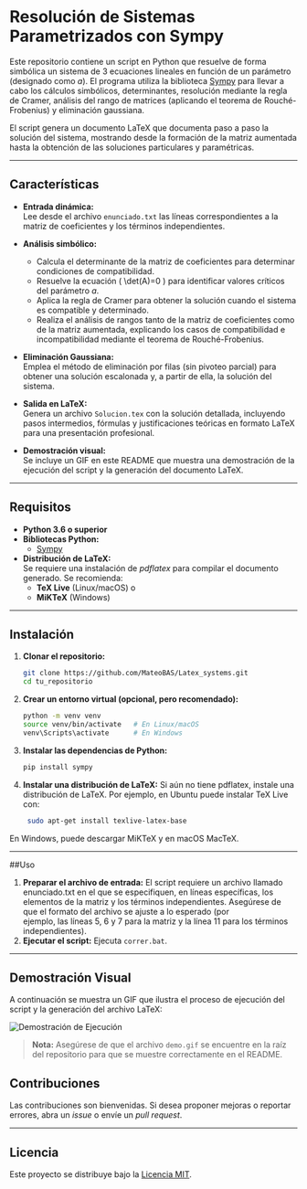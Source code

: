 # Resolución de Sistemas Parametrizados con Sympy

Este repositorio contiene un script en Python que resuelve de forma simbólica un sistema de 3 ecuaciones lineales en función de un parámetro (designado como *a*). El programa utiliza la biblioteca [Sympy](https://www.sympy.org/) para llevar a cabo los cálculos simbólicos, determinantes, resolución mediante la regla de Cramer, análisis del rango de matrices (aplicando el teorema de Rouché-Frobenius) y eliminación gaussiana.

El script genera un documento LaTeX que documenta paso a paso la solución del sistema, mostrando desde la formación de la matriz aumentada hasta la obtención de las soluciones particulares y paramétricas.

---

## Características

- **Entrada dinámica:**  
  Lee desde el archivo `enunciado.txt` las líneas correspondientes a la matriz de coeficientes y los términos independientes.
  
- **Análisis simbólico:**  
  - Calcula el determinante de la matriz de coeficientes para determinar condiciones de compatibilidad.
  - Resuelve la ecuación \( \det(A)=0 \) para identificar valores críticos del parámetro *a*.
  - Aplica la regla de Cramer para obtener la solución cuando el sistema es compatible y determinado.
  - Realiza el análisis de rangos tanto de la matriz de coeficientes como de la matriz aumentada, explicando los casos de compatibilidad e incompatibilidad mediante el teorema de Rouché-Frobenius.
  
- **Eliminación Gaussiana:**  
  Emplea el método de eliminación por filas (sin pivoteo parcial) para obtener una solución escalonada y, a partir de ella, la solución del sistema.
  
- **Salida en LaTeX:**  
  Genera un archivo `Solucion.tex` con la solución detallada, incluyendo pasos intermedios, fórmulas y justificaciones teóricas en formato LaTeX para una presentación profesional.
  
- **Demostración visual:**  
  Se incluye un GIF en este README que muestra una demostración de la ejecución del script y la generación del documento LaTeX.

---

## Requisitos

- **Python 3.6 o superior**
- **Bibliotecas Python:**  
  - [Sympy](https://www.sympy.org/)
- **Distribución de LaTeX:**  
  Se requiere una instalación de *pdflatex* para compilar el documento generado. Se recomienda:
  - **TeX Live** (Linux/macOS) o
  - **MiKTeX** (Windows)

---

## Instalación

1. **Clonar el repositorio:**

   ```bash
   git clone https://github.com/MateoBAS/Latex_systems.git
   cd tu_repositorio
2. **Crear un entorno virtual (opcional, pero recomendado):**
   ```bash
   python -m venv venv
   source venv/bin/activate   # En Linux/macOS
   venv\Scripts\activate      # En Windows
3. **Instalar las dependencias de Python:**
   ```bash
   pip install sympy
4. **Instalar una distribución de LaTeX:**
   Si aún no tiene pdflatex, instale una distribución de LaTeX. Por ejemplo, en Ubuntu puede instalar TeX Live con:
   ```bash
    sudo apt-get install texlive-latex-base
  En Windows, puede descargar MiKTeX y en macOS MacTeX.

---

##Uso

1. **Preparar el archivo de entrada:**
   El script requiere un archivo llamado enunciado.txt en el que se especifiquen, en líneas específicas, los elementos de la matriz y los términos independientes. Asegúrese de que el formato del archivo se ajuste a lo esperado (por     
   ejemplo, las líneas 5, 6 y 7 para la matriz y la línea 11 para los términos independientes).
2. **Ejecutar el script:**
   Ejecuta `correr.bat`.

---

## Demostración Visual

A continuación se muestra un GIF que ilustra el proceso de ejecución del script y la generación del archivo LaTeX:

![Demostración de Ejecución](demo.gif)

> **Nota:** Asegúrese de que el archivo `demo.gif` se encuentre en la raíz del repositorio para que se muestre correctamente en el README.


## Contribuciones

Las contribuciones son bienvenidas. Si desea proponer mejoras o reportar errores, abra un *issue* o envíe un *pull request*.

---

## Licencia

Este proyecto se distribuye bajo la [Licencia MIT](LICENSE).


